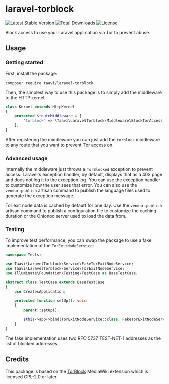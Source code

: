 # laravel-torblock
[![Latest Stable Version](https://poser.pugx.org/taavi/laravel-torblock/v)](//packagist.org/packages/taavi/laravel-torblock)
[![Total Downloads](https://poser.pugx.org/taavi/laravel-torblock/downloads)](//packagist.org/packages/taavi/laravel-torblock)
[![License](https://poser.pugx.org/taavi/laravel-torblock/license)](//packagist.org/packages/taavi/laravel-torblock)

Block access to use your Laravel application via Tor to prevent abuse.

## Usage

### Getting started

First, install the package:

```
composer require taavi/laravel-torblock
```

Then, the simplest way to use this package is to simply add the middleware to the HTTP kernel:

```php
class Kernel extends HttpKernel
{
    protected $routeMiddleware = [
        'torblock' => \Taavi\LaravelTorblock\Middleware\BlockTorAccess::class,        
    ];
}
```

After registering the middleware you can just add the `torblock` middleware to any route that you want to prevent Tor
access on.

### Advanced usage

Internally the middleware just throws a `TorBlocked` exception to prevent access. Laravel's exception handler, by
default, displays that as a 403 page and does not log it to the exception log. You can use the exception handler to
customize how the user sees that error. You can also use the `vendor:publish` artisan command to publish the language
files used to generate the exception message.

Tor exit node data is cached by default for one day. Use the `vendor:publish` artisan command to publish a configuration
file to customize the caching duration or the Onionoo server used to load the data from.

### Testing

To improve test performance, you can swap the package to use a fake implementation of the `TorExitNodeService`:

```php
namespace Tests;

use Taavi\LaravelTorblock\Service\FakeTorExitNodeService;
use Taavi\LaravelTorblock\Service\TorExitNodeService;
use Illuminate\Foundation\Testing\TestCase as BaseTestCase;

abstract class TestCase extends BaseTestCase
{
    use CreatesApplication;

    protected function setUp(): void
    {
        parent::setUp();

        $this->app->bind(TorExitNodeService::class, FakeTorExitNodeService::class);
    }
}
```

The fake implementation uses two RFC 5737 TEST-NET-1 addresses as the list of blocked addresses. 

## Credits

This package is based on the [TorBlock](https://mediawiki.org/wiki/Extension:TorBlock) MediaWiki extension which is
licensed GPL-2.0 or later.
